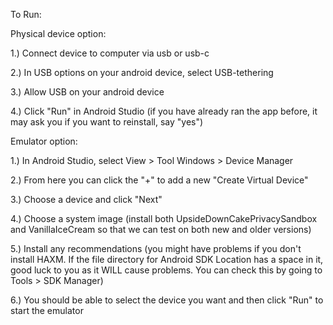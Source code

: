 To Run:

Physical device option:

1.) Connect device to computer via usb or usb-c

2.) In USB options on your android device, select USB-tethering

3.) Allow USB on your android device

4.) Click "Run" in Android Studio (if you have already ran the app before, it may ask you if you want to reinstall, say "yes")

Emulator option:

1.) In Android Studio, select View > Tool Windows > Device Manager

2.) From here you can click the "+" to add a new "Create Virtual Device"

3.) Choose a device and click "Next"

4.) Choose a system image (install both UpsideDownCakePrivacySandbox and VanillaIceCream so that we can test on both new and older versions)

5.) Install any recommendations (you might have problems if you don't install HAXM. If the file directory for Android SDK Location has a space in it, good luck to you as it WILL cause problems. You can check this by going to Tools > SDK Manager)

6.) You should be able to select the device you want and then click "Run" to start the emulator

